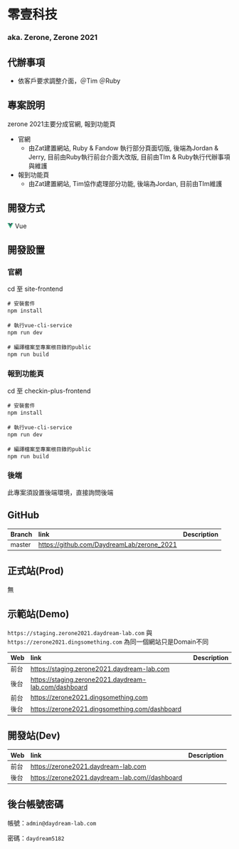 # 零壹科技
### aka. Zerone, Zerone 2021

## 代辦事項
- 依客戶要求調整介面，＠Tim ＠Ruby

## 專案說明
zerone 2021主要分成官網, 報到功能頁
- 官網
    - 由Zat建置網站, Ruby & Fandow 執行部分頁面切版, 後端為Jordan & Jerry, 目前由Ruby執行前台介面大改版, 目前由TIm & Ruby執行代辦事項與維護
- 報到功能頁
    - 由Zat建置網站, Tim協作處理部分功能, 後端為Jordan, 目前由TIm維護


## 開發方式

![vue](../assets/image/icon/vue.png) Vue


## 開發設置

### 官網

cd 至 site-frontend
```
# 安裝套件
npm install

# 執行vue-cli-service
npm run dev

# 編譯檔案至專案根目錄的public
npm run build
```


### 報到功能頁
cd 至 checkin-plus-frontend
```
# 安裝套件
npm install

# 執行vue-cli-service
npm run dev

# 編譯檔案至專案根目錄的public
npm run build
```


### 後端

此專案須設置後端環境，直接詢問後端


## GitHub
Branch            | link                                                                       | Description
:---------------- | :------------------------------------------------------------------------- | :---
master            | https://github.com/DaydreamLab/zerone_2021                                 |


## 正式站(Prod)
無

## 示範站(Demo)

`https://staging.zerone2021.daydream-lab.com` 與 `https://zerone2021.dingsomething.com` 為同一個網站只是Domain不同

Web               | link                                                                       | Description
:---------------- | :------------------------------------------------------------------------- | :---
前台              | https://staging.zerone2021.daydream-lab.com                                |
後台              | https://staging.zerone2021.daydream-lab.com/dashboard                      |
前台              | https://zerone2021.dingsomething.com                                       |
後台              | https://zerone2021.dingsomething.com/dashboard                             |


## 開發站(Dev)
Web               | link                                                                       | Description
:---------------- | :------------------------------------------------------------------------- | :---
前台              | https://zerone2021.daydream-lab.com                                        |
後台              | https://zerone2021.daydream-lab.com//dashboard                             |



## 後台帳號密碼

帳號：`admin@daydream-lab.com`

密碼：`daydream5182`
